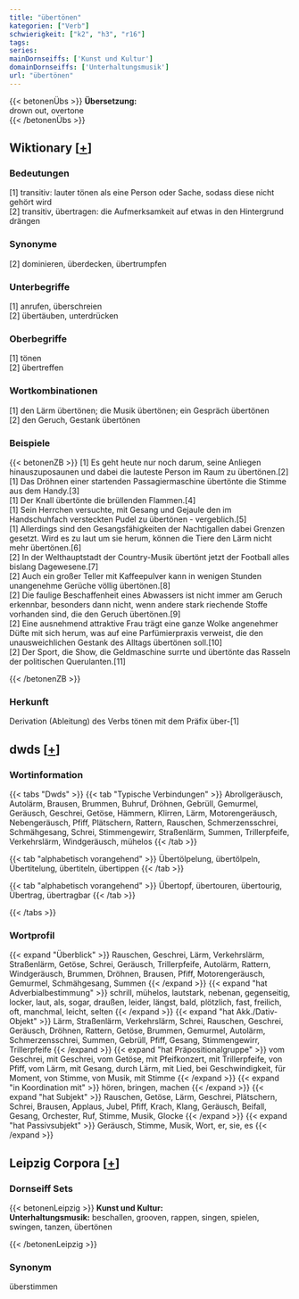 ```yaml
---
title: "übertönen"
kategorien: ["Verb"]
schwierigkeit: ["k2", "h3", "r16"]
tags:
series:
mainDornseiffs: ['Kunst und Kultur']
domainDornseiffs: ['Unterhaltungsmusik']
url: "übertönen"
---
```


{{< betonenÜbs >}}
**Übersetzung:**  
drown out, overtone  
{{< /betonenÜbs >}}

## Wiktionary [[+](https://de.wiktionary.org/wiki/übertönen)]

### Bedeutungen
[1] transitiv: lauter tönen als eine Person oder Sache, sodass diese nicht gehört wird  
[2] transitiv, übertragen: die Aufmerksamkeit auf etwas in den Hintergrund drängen  

### Synonyme
[2] dominieren, überdecken, übertrumpfen  

### Unterbegriffe
[1] anrufen, überschreien  
[2] übertäuben, unterdrücken  

### Oberbegriffe
[1] tönen  
[2] übertreffen  

### Wortkombinationen
[1] den Lärm übertönen;  die Musik übertönen; ein Gespräch übertönen  
[2] den Geruch, Gestank übertönen  

### Beispiele
{{< betonenZB >}}
[1] Es geht heute nur noch darum, seine Anliegen hinauszuposaunen und dabei die lauteste Person im Raum zu übertönen.[2]  
[1] Das Dröhnen einer startenden Passagiermaschine übertönte die Stimme aus dem Handy.[3]  
[1] Der Knall übertönte die brüllenden Flammen.[4]  
[1] Sein Herrchen versuchte, mit Gesang und Gejaule den im Handschuhfach versteckten Pudel zu übertönen - vergeblich.[5]  
[1] Allerdings sind den Gesangsfähigkeiten der Nachtigallen dabei Grenzen gesetzt. Wird es zu laut um sie herum, können die Tiere den Lärm nicht mehr übertönen.[6]  
[2] In der Welthauptstadt der Country-Musik übertönt jetzt der Football alles bislang Dagewesene.[7]  
[2] Auch ein großer Teller mit Kaffeepulver kann in wenigen Stunden unangenehme Gerüche völlig übertönen.[8]  
[2] Die faulige Beschaffenheit eines Abwassers ist nicht immer am Geruch erkennbar, besonders dann nicht, wenn andere stark riechende Stoffe vorhanden sind, die den Geruch übertönen.[9]  
[2]  Eine ausnehmend attraktive Frau trägt eine ganze Wolke angenehmer Düfte mit sich herum, was auf eine Parfümierpraxis verweist, die den unausweichlichen Gestank des Alltags übertönen soll.[10]  
[2] Der Sport, die Show, die Geldmaschine surrte und übertönte das Rasseln der politischen Querulanten.[11]  

{{< /betonenZB >}}
### Herkunft
Derivation (Ableitung) des Verbs tönen mit dem Präfix über-[1]  



## dwds [[+](https://www.dwds.de/wb/übertönen)]

### Wortinformation
{{< tabs "Dwds" >}}
{{< tab "Typische Verbindungen" >}}
Abrollgeräusch, Autolärm, Brausen, Brummen, Buhruf, Dröhnen, Gebrüll, Gemurmel, Geräusch, Geschrei, Getöse, Hämmern, Klirren, Lärm, Motorengeräusch, Nebengeräusch, Pfiff, Plätschern, Rattern, Rauschen, Schmerzensschrei, Schmähgesang, Schrei, Stimmengewirr, Straßenlärm, Summen, Trillerpfeife, Verkehrslärm, Windgeräusch, mühelos
{{< /tab >}}

{{< tab "alphabetisch vorangehend" >}}
Übertölpelung, übertölpeln, Übertitelung, übertiteln, übertippen
{{< /tab >}}

{{< tab "alphabetisch vorangehend" >}}
Übertopf, übertouren, übertourig, Übertrag, übertragbar
{{< /tab >}}

{{< /tabs >}}

### Wortprofil
{{< expand "Überblick" >}} Rauschen, Geschrei, Lärm, Verkehrslärm, Straßenlärm, Getöse, Schrei, Geräusch, Trillerpfeife, Autolärm, Rattern, Windgeräusch, Brummen, Dröhnen, Brausen, Pfiff, Motorengeräusch, Gemurmel, Schmähgesang, Summen {{< /expand >}}
{{< expand "hat Adverbialbestimmung" >}} schrill, mühelos, lautstark, nebenan, gegenseitig, locker, laut, als, sogar, draußen, leider, längst, bald, plötzlich, fast, freilich, oft, manchmal, leicht, selten {{< /expand >}}
{{< expand "hat Akk./Dativ-Objekt" >}} Lärm, Straßenlärm, Verkehrslärm, Schrei, Rauschen, Geschrei, Geräusch, Dröhnen, Rattern, Getöse, Brummen, Gemurmel, Autolärm, Schmerzensschrei, Summen, Gebrüll, Pfiff, Gesang, Stimmengewirr, Trillerpfeife {{< /expand >}}
{{< expand "hat Präpositionalgruppe" >}} vom Geschrei, mit Geschrei, vom Getöse, mit Pfeifkonzert, mit Trillerpfeife, von Pfiff, vom Lärm, mit Gesang, durch Lärm, mit Lied, bei Geschwindigkeit, für Moment, von Stimme, von Musik, mit Stimme {{< /expand >}}
{{< expand "in Koordination mit" >}} hören, bringen, machen {{< /expand >}}
{{< expand "hat Subjekt" >}} Rauschen, Getöse, Lärm, Geschrei, Plätschern, Schrei, Brausen, Applaus, Jubel, Pfiff, Krach, Klang, Geräusch, Beifall, Gesang, Orchester, Ruf, Stimme, Musik, Glocke {{< /expand >}}
{{< expand "hat Passivsubjekt" >}} Geräusch, Stimme, Musik, Wort, er, sie, es {{< /expand >}}

## Leipzig Corpora [[+](https://corpora.uni-leipzig.de/en/res?word=übertönen&corpusId=deu_newscrawl-public_2018)]

### Dornseiff Sets
{{< betonenLeipzig >}}
**Kunst und Kultur:**  
**Unterhaltungsmusik:** beschallen, grooven, rappen, singen, spielen, swingen, tanzen, übertönen  

{{< /betonenLeipzig >}}

### Synonym
überstimmen

